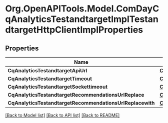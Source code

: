 # Org.OpenAPITools.Model.ComDayCqAnalyticsTestandtargetImplTestandtargetHttpClientImplProperties
## Properties

Name | Type | Description | Notes
------------ | ------------- | ------------- | -------------
**CqAnalyticsTestandtargetApiUrl** | [**ConfigNodePropertyString**](ConfigNodePropertyString.md) |  | [optional] 
**CqAnalyticsTestandtargetTimeout** | [**ConfigNodePropertyInteger**](ConfigNodePropertyInteger.md) |  | [optional] 
**CqAnalyticsTestandtargetSockettimeout** | [**ConfigNodePropertyInteger**](ConfigNodePropertyInteger.md) |  | [optional] 
**CqAnalyticsTestandtargetRecommendationsUrlReplace** | [**ConfigNodePropertyString**](ConfigNodePropertyString.md) |  | [optional] 
**CqAnalyticsTestandtargetRecommendationsUrlReplacewith** | [**ConfigNodePropertyString**](ConfigNodePropertyString.md) |  | [optional] 

[[Back to Model list]](../README.md#documentation-for-models) [[Back to API list]](../README.md#documentation-for-api-endpoints) [[Back to README]](../README.md)

